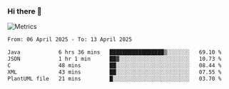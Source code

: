 ### Hi there 👋

![Metrics](https://github.com/radoapx/radoapx/blob/main/github-metrics.svg)

<!--START_SECTION:waka-->

```txt
From: 06 April 2025 - To: 13 April 2025

Java            6 hrs 36 mins   █████████████████▒░░░░░░░   69.10 %
JSON            1 hr 1 min      ██▓░░░░░░░░░░░░░░░░░░░░░░   10.73 %
C               48 mins         ██░░░░░░░░░░░░░░░░░░░░░░░   08.44 %
XML             43 mins         ██░░░░░░░░░░░░░░░░░░░░░░░   07.55 %
PlantUML file   21 mins         █░░░░░░░░░░░░░░░░░░░░░░░░   03.70 %
```

<!--END_SECTION:waka-->

<!--
**radoapx/radoapx** is a ✨ _special_ ✨ repository because its `README.md` (this file) appears on your GitHub profile.

Here are some ideas to get you started:

- 🔭 I’m currently working on ...
- 🌱 I’m currently learning ...
- 👯 I’m looking to collaborate on ...
- 🤔 I’m looking for help with ...
- 💬 Ask me about ...
- 📫 How to reach me: ...
- 😄 Pronouns: ...
- ⚡ Fun fact: ...
-->
